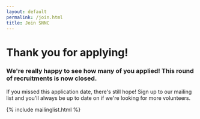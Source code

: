 ```yaml
---
layout: default
permalink: /join.html
title: Join SNNC
---
```



<div class="join-bg">
	<div class="container">
		<div class="text-block">
			<div class="header-block">
				<h1>
					Thank you for applying!
				</h1>
				<h3>
					We're really happy to see how many of you applied! This round of recruitments is now closed. 
				</h3>
			</div>
			<p>
				If you missed this application date, there's still hope! Sign up to our mailing list and you'll always be up to date on if we're looking for more volunteers. 
			</p>
		</div>
	</div>
	{% include mailinglist.html %}
</div>

